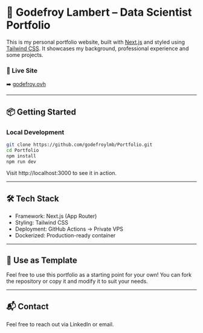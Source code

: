 # 🧠 Godefroy Lambert – Data Scientist Portfolio

This is my personal portfolio website, built with [Next.js](https://nextjs.org/) and styled using [Tailwind CSS](https://tailwindcss.com/). It showcases my background, professional experience and some projects.

### 🔗 Live Site

➡️ [godefroy.ovh](https://godefroy.ovh)


---

## 📦 Getting Started

### Local Development

```bash
git clone https://github.com/godefroylmb/Portfolio.git
cd Portfolio
npm install
npm run dev
```
Visit http://localhost:3000 to see it in action.

---

## 🛠️ Tech Stack
- Framework: Next.js (App Router)
- Styling: Tailwind CSS
- Deployment: GitHub Actions → Private VPS
- Dockerized: Production-ready container

--- 

## 📁 Use as Template
Feel free to use this portfolio as a starting point for your own!
You can fork the repository or copy it and modify it to suit your needs.

--- 

## 📬 Contact
Feel free to reach out via LinkedIn or email.